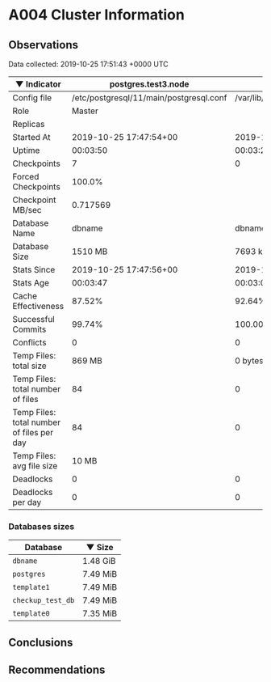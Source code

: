# A004 Cluster Information #

## Observations ##
Data collected: 2019-10-25 17:51:43 +0000 UTC  

|&#9660;&nbsp;Indicator | postgres.test3.node | postgres.test1.node | postgres.test2.node |
|--------|-------|-------- |-------- |
|Config file |/etc/postgresql/11/main/postgresql.conf|/var/lib/postgresql/11/data1/postgresql.conf|/var/lib/postgresql/11/data2/postgresql.conf|
|Role |Master|<no value>|<no value>|
|Replicas ||<no value>|<no value>|
|Started At |2019-10-25&nbsp;17:47:54+00|2019-10-25 17:48:00+00|2019-10-25 17:48:04+00|
|Uptime |00:03:50|00:03:29|00:03:33|
|Checkpoints |7|0|0|
|Forced Checkpoints |100.0%|<no value>|<no value>|
|Checkpoint MB/sec |0.717569|<no value>|<no value>|
|Database Name |dbname|dbname|dbname|
|Database Size |1510&nbsp;MB|7693 kB|7685 kB|
|Stats Since |2019-10-25&nbsp;17:47:56+00|2019-10-25 17:48:24+00|2019-10-25 17:48:24+00|
|Stats Age |00:03:47|00:03:05|00:03:12|
|Cache Effectiveness |87.52%|92.64%|92.64%|
|Successful Commits |99.74%|100.00%|100.00%|
|Conflicts |0|0|0|
|Temp Files: total size |869&nbsp;MB|0 bytes|0 bytes|
|Temp Files: total number of files |84|0|0|
|Temp Files: total number of files per day |84|0|0|
|Temp Files: avg file size |10&nbsp;MB|<no value>|<no value>|
|Deadlocks |0|0|0|
|Deadlocks per day |0|0|0|


### Databases sizes ###

| Database | &#9660;&nbsp;Size |
|----------|--------|
| `dbname` | 1.48&nbsp;GiB |
| `postgres` | 7.49&nbsp;MiB |
| `template1` | 7.49&nbsp;MiB |
| `checkup_test_db` | 7.49&nbsp;MiB |
| `template0` | 7.35&nbsp;MiB |


## Conclusions ##


## Recommendations ##

